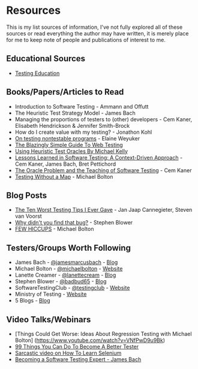 # Resources

This is my list sources of information, I've not fully explored all of these sources or read everything the author may have written, it is merely place for me to keep note of people and publications of interest to me.

## Educational Sources

* [Testing Education](http://www.testingeducation.org/BBST/foundations/)

## Books/Papers/Articles to Read

* Introduction to Software Testing - Ammann and Offutt
* The Heuristic Test Strategy Model - James Bach
* Managing the proportions of testers to (other) developers - Cem Kaner, Elisabeth Hendrickson & Jennifer Smith-Brock
* How do I create value with my testing? - Jonathon Kohl
* [On testing nontestable programs](http://www.testingeducation.org/BBST/foundations/Weyuker_ontestingnontestable.pdf) - Elaine Weyuker
* [The Blazingly Simple Guide To Web Testing](http://thesocialtester.co.uk/wp-content/uploads/2013/12/The-Blazingly-Simple-Guide-To-Web-Testing.pdf)
* [Using Heuristic Test Oracles By Michael Kelly](http://www.testingeducation.org/BBST/foundations/Kelly_UsingTestOracles.pdf)
* [Lessons Learned in Software Testing: A Context-Driven Approach](http://books.google.co.uk/books?id=n88imf9m25kC) - Cem Kaner, James Bach, Bret Pettichord
* [The Oracle Problem and the Teaching of Software Testing](kaner.com/?p=190) - Cem Kaner
* [Testing Without a Map](http://www.developsense.com/articles/2005-01-TestingWithoutAMap.pdf) - Michael Bolton


## Blog Posts ##
* [The Ten Worst Testing Tips I Ever Gave](http://www.ministryoftesting.com/2014/10/ten-worst-testing-advices-gave/) - Jan Jaap Cannegieter, Steven van Voorst
* [Why didn't you find that bug?](http://www.ministryoftesting.com/2014/07/didnt-find-bug/) - Stephen Blower
* [FEW HICCUPS](www.developsense.com/blog/2012/07/few-hiccupps/) - Michael Bolton

## Testers/Groups Worth Following

* James Bach - [@jamesmarcusbach](https://twitter.com/jamesmarcusbach) - [Blog](http://www.satisfice.com/blog/)
* Michael Bolton - [@michaelbolton](https://twitter.com/michaelbolton) - [Website](http://www.developsense.com/)
* Lanette Creamer - [@lanettecream](https://twitter.com/lanettecream) - [Blog](http://blog.testyredhead.com)
* Stephen Blower - [@badbud65](https://twitter.com/badbud65) - [Blog](http://www.stephenblower.co.uk/)
* SoftwareTestingClub - [@testingclub](https://twitter.com/testingclub) - [Website](http://www.softwaretestingclub.com/)
* Ministry of Testing - [Website](http://www.ministryoftesting.com/)
* 5 Blogs - [Blog](http://5blogs.wordpress.com/)

## Video Talks/Webinars
* [Things Could Get Worse: Ideas About Regression Testing with Michael Bolton] (https://www.youtube.com/watch?v=VNfPwD9u9Bk)
* [99 Things You Can Do To Become A Better Tester](http://www.ministryoftesting.com/wp-content/uploads/2013/07/99ThingsEbook.pdf)
* [Sarcastic video on How To Learn Selenium](http://www.youtube.com/watch?v=cAgeeDpisbU)
* [Becoming a Software Testing Expert - James Bach](https://www.youtube.com/watch?v=3FTwaojNkXw)